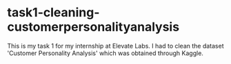 # task1-cleaning-customerpersonalityanalysis
This is my task 1 for my internship at Elevate Labs. I had to clean the dataset 'Customer Personality Analysis' which was obtained through Kaggle.

